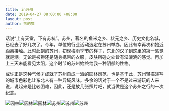 ```yaml
---
title: in苏州
date: 2019-04-27 08:00:00 +08:00
layout: post
author: 熊的猫
---
```


话说“上有天堂，下有苏杭”。苏州，著名的鱼米之乡、状元之乡、历史文化名城，已经去了好几次了。今年，单位的行业活动选定在苏州举办，因此有幸再次和她近距离接触。此时此刻的苏州，初现梅雨季节的样子，东北的汉子到这里的第一感觉就是潮。无论是被褥还是随身携带的衣服，皮肤所碰之处皆有湿漉漉的感觉。再加上三天未能看见太阳，这个时节的苏州始终给我一种阴郁的性格。

或许正是这种气候才成就了苏州自成一派的园林风范，也是基于此，苏州轻描淡写的城市色彩也让东北人有一种异域风味。多余的话对于一个不是过来游玩的人来说，说起来是比较困难，因此，还是放几张照片吧，就当做是这个苏州之行的一次纪念。

![园林][2]![园林][3]![园林][4]![苏州][1]![苏州][6]![苏州][7]


  [1]: https://cdn.sh.cn/album/20190427-1.jpg
  [2]: https://cdn.sh.cn/album/20190427-2.jpg
  [3]: https://cdn.sh.cn/album/20190427-3.jpg
  [4]: https://cdn.sh.cn/album/20190427-4.jpg
  [6]: https://cdn.sh.cn/album/20190427-5.jpg
  [7]: https://cdn.sh.cn/album/20190427-6.jpg
